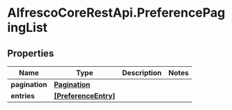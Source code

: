 # AlfrescoCoreRestApi.PreferencePagingList

## Properties
Name | Type | Description | Notes
------------ | ------------- | ------------- | -------------
**pagination** | [**Pagination**](Pagination.md) |  | 
**entries** | [**[PreferenceEntry]**](PreferenceEntry.md) |  | 


